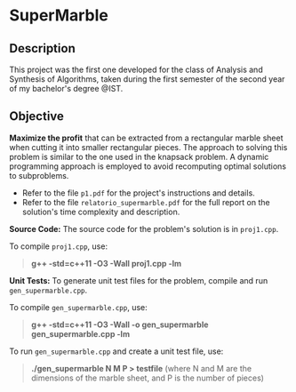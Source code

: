 # SuperMarble 

## Description

This project was the first one developed for the class of Analysis and Synthesis of Algorithms, taken during the first semester of the second year of my bachelor's degree @IST.

## Objective

**Maximize the profit** that can be extracted from a rectangular marble sheet when cutting it into smaller rectangular pieces. The approach to solving this problem is similar to the one used in the knapsack problem. A dynamic programming approach is employed to avoid recomputing optimal solutions to subproblems.

- Refer to the file `p1.pdf` for the project's instructions and details.
- Refer to the file `relatorio_supermarble.pdf` for the full report on the solution's time complexity and description.

**Source Code:** The source code for the problem's solution is in `proj1.cpp`.

To compile `proj1.cpp`, use:
> **g++ -std=c++11 -O3 -Wall proj1.cpp -lm**

**Unit Tests:** To generate unit test files for the problem, compile and run `gen_supermarble.cpp`.

To compile `gen_supermarble.cpp`, use:
> **g++ -std=c++11 -O3 -Wall -o gen_supermarble gen_supermarble.cpp -lm**

To run `gen_supermarble.cpp` and create a unit test file, use:
> **./gen_supermarble N M P > testfile**
> (where N and M are the dimensions of the marble sheet, and P is the number of pieces)
